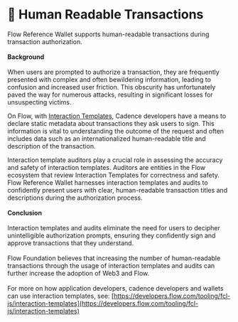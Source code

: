 # 📖 Human Readable Transactions

Flow Reference Wallet supports human-readable transactions during transaction authorization.\
\
**Background**\
\
When users are prompted to authorize a transaction, they are frequently presented with complex and often bewildering information, leading to confusion and increased user friction. This obscurity has unfortunately paved the way for numerous attacks, resulting in significant losses for unsuspecting victims.

On Flow, with [Interaction Templates](https://developers.flow.com/tooling/fcl-js/interaction-templates), Cadence developers have a means to declare static metadata about transactions they ask users to sign. This information is vital to understanding the outcome of the request and often includes data such as an internationalized human-readable title and description of the transaction.

Interaction template auditors play a crucial role in assessing the accuracy and safety of interaction templates. Auditors are entities in the Flow ecosystem that review Interaction Templates for correctness and safety. Flow Reference Wallet harnesses interaction templates and audits to confidently present users with clear, human-readable transaction titles and descriptions during the authorization process.\
\
**Conclusion**\
\
Interaction templates and audits eliminate the need for users to decipher unintelligible authorization prompts, ensuring they confidently sign and approve transactions that they understand.\
\
Flow Foundation believes that increasing the number of human-readable transactions through the usage of interaction templates and audits can further increase the adoption of Web3 and Flow.\
\
For more on how application developers, cadence developers and wallets can use interaction templates, see: [https://developers.flow.com/tooling/fcl-js/interaction-templates](https://developers.flow.com/tooling/fcl-js/interaction-templates)
